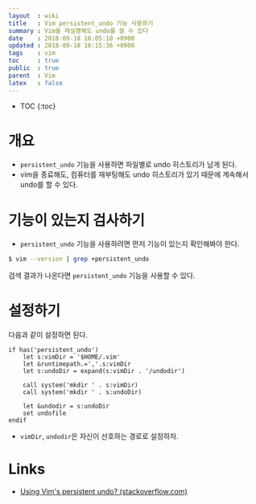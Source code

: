 ```yaml
---
layout  : wiki
title   : Vim persistent_undo 기능 사용하기
summary : Vim을 재실행해도 undo를 쓸 수 있다
date    : 2018-09-18 16:05:10 +0900
updated : 2018-09-18 16:15:36 +0900
tags    : vim
toc     : true
public  : true
parent  : Vim
latex   : false
---
```

* TOC
{:toc}

# 개요

* `persistent_undo` 기능을 사용하면 파일별로 undo 히스토리가 남게 된다.
* vim을 종료해도, 컴퓨터를 재부팅해도 undo 히스토리가 있기 때문에 계속해서 undo를 할 수 있다.

# 기능이 있는지 검사하기

* `persistent_undo` 기능을 사용하려면 먼저 기능이 있는지 확인해봐야 한다.

```sh
$ vim --version | grep +persistent_undo
```

검색 결과가 나온다면 `persistent_undo` 기능을 사용할 수 있다.

# 설정하기

다음과 같이 설정하면 된다.

```viml
if has('persistent_undo')
    let s:vimDir = '$HOME/.vim'
    let &runtimepath.=','.s:vimDir
    let s:undoDir = expand(s:vimDir . '/undodir')

    call system('mkdir ' . s:vimDir)
    call system('mkdir ' . s:undoDir)

    let &undodir = s:undoDir
    set undofile
endif
```

* `vimDir`, `undodir`은 자신이 선호하는 경로로 설정하자.

# Links

* [Using Vim's persistent undo? (stackoverflow.com)](https://stackoverflow.com/questions/5700389/using-vims-persistent-undo )


